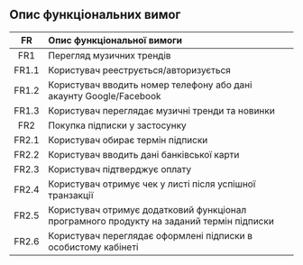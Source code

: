 ## Опис функціональних вимог
|FR|Опис функціональної вимоги|
|:-----:|:-----|
|FR1|Перегляд музичних трендів|
|FR1.1|Користувач рееструється/авторизується|
|FR1.2|Користувач вводить номер телефону або дані акаунту Google/Facebook|
|FR1.3|Користувач переглядає музичні тренди та новинки|
|FR2|Покупка підписки у застосунку|
|FR2.1|Користувач обирає термін підписки|
|FR2.2|Користувач вводить дані банківської карти|
|FR2.3|Користувач підтверджує оплату|
|FR2.4|Користувач отримує чек у листі після успішної транзакції|
|FR2.5|Користувач отримує додатковий функціонал програмного продукту на заданий термін підписки|
|FR2.6|Користувач переглядає оформлені підписки в особистому кабінеті|
